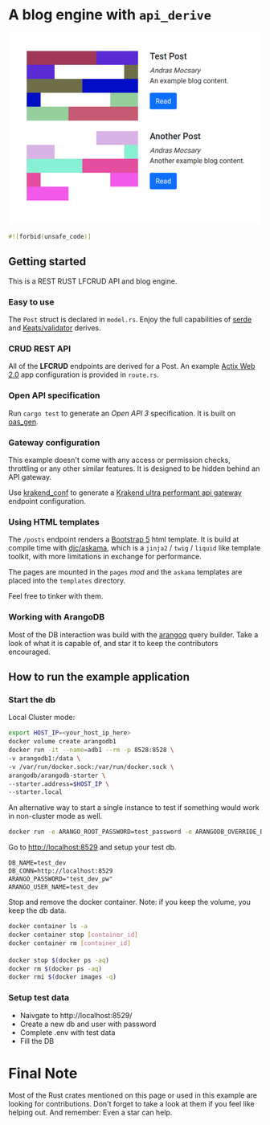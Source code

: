 # A blog engine with `api_derive`
![alt text](static/posts.png)
```rust
#![forbid(unsafe_code)]
```

## Getting started
This is a REST RUST LFCRUD API and blog engine.

### Easy to use
The `Post` struct is declared in `model.rs`. Enjoy the full capabilities of [serde](https://serde.rs) and [Keats/validator](https://github.com/Keats/validator) derives.

### CRUD REST API
All of the **LFCRUD** endpoints are derived for a Post.
An example [Actix Web 2.0](https://github.com/actix/actix-web) app configuration is provided in `route.rs`.

### Open API specification
Run `cargo test` to generate an *Open API 3* specification. It is built on [oas_gen](https://github.com/element114/oas_gen).

### Gateway configuration
This example doesn't come with any access or permission checks, throttling or any other similar features.
It is designed to be hidden behind an API gateway.

Use [krakend_conf](https://gitlab.com/reed-wolf/krakend_conf) to generate a [Krakend ultra performant api gateway](https://github.com/devopsfaith/krakend) endpoint configuration.

### Using HTML templates
The `/posts` endpoint renders a [Bootstrap 5](https://github.com/twbs/bootstrap/tree/v5.0.0-alpha1) html template. It is build at compile time with [djc/askama](https://github.com/djc/askama), which is a `jinja2` / `twig` / `liquid` like template toolkit, with more limitations in exchange for performance.

The pages are mounted in the `pages` *mod* and the `askama` templates are placed into the `templates` directory.

Feel free to tinker with them.

### Working with ArangoDB
Most of the DB interaction was build with the [arangoq](https://github.com/element114/arangoq) query builder. Take a look of what it is capable of, and star it to keep the contributors encouraged.

## How to run the example application
### Start the db
Local Cluster mode:
```bash
export HOST_IP=<your_host_ip_here>
docker volume create arangodb1
docker run -it --name=adb1 --rm -p 8528:8528 \
-v arangodb1:/data \
-v /var/run/docker.sock:/var/run/docker.sock \
arangodb/arangodb-starter \
--starter.address=$HOST_IP \
--starter.local
```

An alternative way to start a single instance to test if something would work in non-cluster mode as well.
``` bash
docker run -e ARANGO_ROOT_PASSWORD=test_password -e ARANGODB_OVERRIDE_DETECTED_TOTAL_MEMORY=2G -e ARANGODB_OVERRIDE_DETECTED_NUMBER_OF_CORES=2 -p 8529:8529 -d arangodb
```

Go to <http://localhost:8529> and setup your test db.
```
DB_NAME=test_dev
DB_CONN=http://localhost:8529
ARANGO_PASSWORD="test_dev_pw"
ARANGO_USER_NAME=test_dev
```

Stop and remove the docker container. Note: if you keep the volume, you keep the db data.
```bash
docker container ls -a
docker container stop [container_id]
docker container rm [container_id]

docker stop $(docker ps -aq)
docker rm $(docker ps -aq)
docker rmi $(docker images -q)
```

### Setup test data
- Naivgate to http://localhost:8529/
- Create a new db and user with password
- Complete .env with test data
- Fill the DB

# Final Note
Most of the Rust crates mentioned on this page or used in this example are looking for contributions. Don't forget to take a look at them if you feel like helping out.
And remember: Even a star can help.
